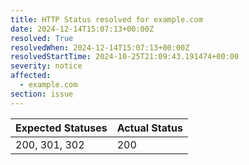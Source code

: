 ```yaml
---
title: HTTP Status resolved for example.com
date: 2024-12-14T15:07:13+00:00Z
resolved: True
resolvedWhen: 2024-12-14T15:07:13+00:00Z
resolvedStartTime: 2024-10-25T21:09:43.191474+00:00
severity: notice
affected:
  - example.com
section: issue
---
```


| Expected Statuses | Actual Status  |
|-------------------|----------------|
| 200, 301, 302 | 200 |
